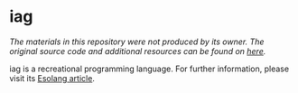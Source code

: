 # iag

*The materials in this repository were not produced by its owner. The original source code and additional resources can be found on [here][source].*

iag is a recreational programming language. For further information, please visit its [Esolang article].

[source]: https://sange.fi/~atehwa/ "Atehwa — work / product / experiment page"
[Esolang article]: https://esolangs.org/wiki/Iag "iag - Esolang"
